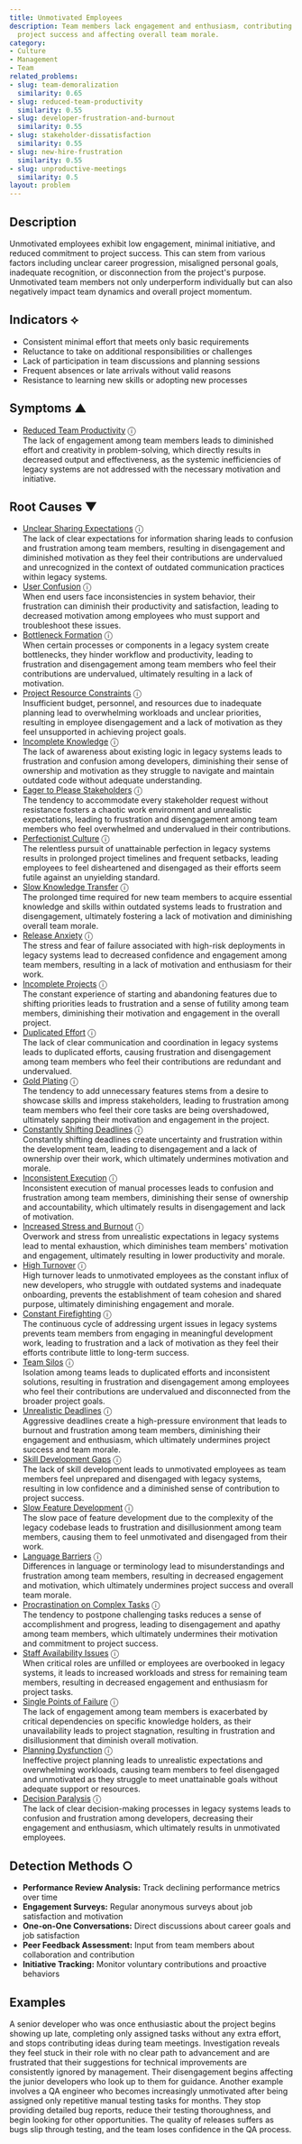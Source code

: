```yaml
---
title: Unmotivated Employees
description: Team members lack engagement and enthusiasm, contributing minimally to
  project success and affecting overall team morale.
category:
- Culture
- Management
- Team
related_problems:
- slug: team-demoralization
  similarity: 0.65
- slug: reduced-team-productivity
  similarity: 0.55
- slug: developer-frustration-and-burnout
  similarity: 0.55
- slug: stakeholder-dissatisfaction
  similarity: 0.55
- slug: new-hire-frustration
  similarity: 0.55
- slug: unproductive-meetings
  similarity: 0.5
layout: problem
---
```


## Description

Unmotivated employees exhibit low engagement, minimal initiative, and reduced commitment to project success. This can stem from various factors including unclear career progression, misaligned personal goals, inadequate recognition, or disconnection from the project's purpose. Unmotivated team members not only underperform individually but can also negatively impact team dynamics and overall project momentum.

## Indicators ⟡

- Consistent minimal effort that meets only basic requirements
- Reluctance to take on additional responsibilities or challenges
- Lack of participation in team discussions and planning sessions
- Frequent absences or late arrivals without valid reasons
- Resistance to learning new skills or adopting new processes

## Symptoms ▲
- [Reduced Team Productivity](reduced-team-productivity.md) <span class="info-tooltip" title="Confidence: 0.431, Strength: 0.771">ⓘ</span>
<br/>  The lack of engagement among team members leads to diminished effort and creativity in problem-solving, which directly results in decreased output and effectiveness, as the systemic inefficiencies of legacy systems are not addressed with the necessary motivation and initiative.

## Root Causes ▼
- [Unclear Sharing Expectations](unclear-sharing-expectations.md) <span class="info-tooltip" title="Confidence: 0.612, Strength: 0.903">ⓘ</span>
<br/>  The lack of clear expectations for information sharing leads to confusion and frustration among team members, resulting in disengagement and diminished motivation as they feel their contributions are undervalued and unrecognized in the context of outdated communication practices within legacy systems.
- [User Confusion](user-confusion.md) <span class="info-tooltip" title="Confidence: 0.590, Strength: 0.899">ⓘ</span>
<br/>  When end users face inconsistencies in system behavior, their frustration can diminish their productivity and satisfaction, leading to decreased motivation among employees who must support and troubleshoot these issues.
- [Bottleneck Formation](bottleneck-formation.md) <span class="info-tooltip" title="Confidence: 0.576, Strength: 0.855">ⓘ</span>
<br/>  When certain processes or components in a legacy system create bottlenecks, they hinder workflow and productivity, leading to frustration and disengagement among team members who feel their contributions are undervalued, ultimately resulting in a lack of motivation.
- [Project Resource Constraints](project-resource-constraints.md) <span class="info-tooltip" title="Confidence: 0.547, Strength: 0.841">ⓘ</span>
<br/>  Insufficient budget, personnel, and resources due to inadequate planning lead to overwhelming workloads and unclear priorities, resulting in employee disengagement and a lack of motivation as they feel unsupported in achieving project goals.
- [Incomplete Knowledge](incomplete-knowledge.md) <span class="info-tooltip" title="Confidence: 0.541, Strength: 0.890">ⓘ</span>
<br/>  The lack of awareness about existing logic in legacy systems leads to frustration and confusion among developers, diminishing their sense of ownership and motivation as they struggle to navigate and maintain outdated code without adequate understanding.
- [Eager to Please Stakeholders](eager-to-please-stakeholders.md) <span class="info-tooltip" title="Confidence: 0.525, Strength: 0.846">ⓘ</span>
<br/>  The tendency to accommodate every stakeholder request without resistance fosters a chaotic work environment and unrealistic expectations, leading to frustration and disengagement among team members who feel overwhelmed and undervalued in their contributions.
- [Perfectionist Culture](perfectionist-culture.md) <span class="info-tooltip" title="Confidence: 0.498, Strength: 0.845">ⓘ</span>
<br/>  The relentless pursuit of unattainable perfection in legacy systems results in prolonged project timelines and frequent setbacks, leading employees to feel disheartened and disengaged as their efforts seem futile against an unyielding standard.
- [Slow Knowledge Transfer](slow-knowledge-transfer.md) <span class="info-tooltip" title="Confidence: 0.497, Strength: 0.833">ⓘ</span>
<br/>  The prolonged time required for new team members to acquire essential knowledge and skills within outdated systems leads to frustration and disengagement, ultimately fostering a lack of motivation and diminishing overall team morale.
- [Release Anxiety](release-anxiety.md) <span class="info-tooltip" title="Confidence: 0.492, Strength: 0.796">ⓘ</span>
<br/>  The stress and fear of failure associated with high-risk deployments in legacy systems lead to decreased confidence and engagement among team members, resulting in a lack of motivation and enthusiasm for their work.
- [Incomplete Projects](incomplete-projects.md) <span class="info-tooltip" title="Confidence: 0.469, Strength: 0.914">ⓘ</span>
<br/>  The constant experience of starting and abandoning features due to shifting priorities leads to frustration and a sense of futility among team members, diminishing their motivation and engagement in the overall project.
- [Duplicated Effort](duplicated-effort.md) <span class="info-tooltip" title="Confidence: 0.462, Strength: 0.855">ⓘ</span>
<br/>  The lack of clear communication and coordination in legacy systems leads to duplicated efforts, causing frustration and disengagement among team members who feel their contributions are redundant and undervalued.
- [Gold Plating](gold-plating.md) <span class="info-tooltip" title="Confidence: 0.448, Strength: 0.732">ⓘ</span>
<br/>  The tendency to add unnecessary features stems from a desire to showcase skills and impress stakeholders, leading to frustration among team members who feel their core tasks are being overshadowed, ultimately sapping their motivation and engagement in the project.
- [Constantly Shifting Deadlines](constantly-shifting-deadlines.md) <span class="info-tooltip" title="Confidence: 0.423, Strength: 0.895">ⓘ</span>
<br/>  Constantly shifting deadlines create uncertainty and frustration within the development team, leading to disengagement and a lack of ownership over their work, which ultimately undermines motivation and morale.
- [Inconsistent Execution](inconsistent-execution.md) <span class="info-tooltip" title="Confidence: 0.418, Strength: 0.691">ⓘ</span>
<br/>  Inconsistent execution of manual processes leads to confusion and frustration among team members, diminishing their sense of ownership and accountability, which ultimately results in disengagement and lack of motivation.
- [Increased Stress and Burnout](increased-stress-and-burnout.md) <span class="info-tooltip" title="Confidence: 0.407, Strength: 0.798">ⓘ</span>
<br/>  Overwork and stress from unrealistic expectations in legacy systems lead to mental exhaustion, which diminishes team members' motivation and engagement, ultimately resulting in lower productivity and morale.
- [High Turnover](high-turnover.md) <span class="info-tooltip" title="Confidence: 0.406, Strength: 0.675">ⓘ</span>
<br/>  High turnover leads to unmotivated employees as the constant influx of new developers, who struggle with outdated systems and inadequate onboarding, prevents the establishment of team cohesion and shared purpose, ultimately diminishing engagement and morale.
- [Constant Firefighting](constant-firefighting.md) <span class="info-tooltip" title="Confidence: 0.404, Strength: 0.674">ⓘ</span>
<br/>  The continuous cycle of addressing urgent issues in legacy systems prevents team members from engaging in meaningful development work, leading to frustration and a lack of motivation as they feel their efforts contribute little to long-term success.
- [Team Silos](team-silos.md) <span class="info-tooltip" title="Confidence: 0.404, Strength: 0.739">ⓘ</span>
<br/>  Isolation among teams leads to duplicated efforts and inconsistent solutions, resulting in frustration and disengagement among employees who feel their contributions are undervalued and disconnected from the broader project goals.
- [Unrealistic Deadlines](unrealistic-deadlines.md) <span class="info-tooltip" title="Confidence: 0.403, Strength: 0.834">ⓘ</span>
<br/>  Aggressive deadlines create a high-pressure environment that leads to burnout and frustration among team members, diminishing their engagement and enthusiasm, which ultimately undermines project success and team morale.
- [Skill Development Gaps](skill-development-gaps.md) <span class="info-tooltip" title="Confidence: 0.401, Strength: 0.780">ⓘ</span>
<br/>  The lack of skill development leads to unmotivated employees as team members feel unprepared and disengaged with legacy systems, resulting in low confidence and a diminished sense of contribution to project success.
- [Slow Feature Development](slow-feature-development.md) <span class="info-tooltip" title="Confidence: 0.389, Strength: 0.667">ⓘ</span>
<br/>  The slow pace of feature development due to the complexity of the legacy codebase leads to frustration and disillusionment among team members, causing them to feel unmotivated and disengaged from their work.
- [Language Barriers](language-barriers.md) <span class="info-tooltip" title="Confidence: 0.372, Strength: 0.691">ⓘ</span>
<br/>  Differences in language or terminology lead to misunderstandings and frustration among team members, resulting in decreased engagement and motivation, which ultimately undermines project success and overall team morale.
- [Procrastination on Complex Tasks](procrastination-on-complex-tasks.md) <span class="info-tooltip" title="Confidence: 0.370, Strength: 0.605">ⓘ</span>
<br/>  The tendency to postpone challenging tasks reduces a sense of accomplishment and progress, leading to disengagement and apathy among team members, which ultimately undermines their motivation and commitment to project success.
- [Staff Availability Issues](staff-availability-issues.md) <span class="info-tooltip" title="Confidence: 0.367, Strength: 0.755">ⓘ</span>
<br/>  When critical roles are unfilled or employees are overbooked in legacy systems, it leads to increased workloads and stress for remaining team members, resulting in decreased engagement and enthusiasm for project tasks.
- [Single Points of Failure](single-points-of-failure.md) <span class="info-tooltip" title="Confidence: 0.359, Strength: 0.780">ⓘ</span>
<br/>  The lack of engagement among team members is exacerbated by critical dependencies on specific knowledge holders, as their unavailability leads to project stagnation, resulting in frustration and disillusionment that diminish overall motivation.
- [Planning Dysfunction](planning-dysfunction.md) <span class="info-tooltip" title="Confidence: 0.305, Strength: 0.719">ⓘ</span>
<br/>  Ineffective project planning leads to unrealistic expectations and overwhelming workloads, causing team members to feel disengaged and unmotivated as they struggle to meet unattainable goals without adequate support or resources.
- [Decision Paralysis](decision-paralysis.md) <span class="info-tooltip" title="Confidence: 0.302, Strength: 0.892">ⓘ</span>
<br/>  The lack of clear decision-making processes in legacy systems leads to confusion and frustration among developers, decreasing their engagement and enthusiasm, which ultimately results in unmotivated employees.

## Detection Methods ○

- **Performance Review Analysis:** Track declining performance metrics over time
- **Engagement Surveys:** Regular anonymous surveys about job satisfaction and motivation
- **One-on-One Conversations:** Direct discussions about career goals and job satisfaction
- **Peer Feedback Assessment:** Input from team members about collaboration and contribution
- **Initiative Tracking:** Monitor voluntary contributions and proactive behaviors

## Examples

A senior developer who was once enthusiastic about the project begins showing up late, completing only assigned tasks without any extra effort, and stops contributing ideas during team meetings. Investigation reveals they feel stuck in their role with no clear path to advancement and are frustrated that their suggestions for technical improvements are consistently ignored by management. Their disengagement begins affecting the junior developers who look up to them for guidance. Another example involves a QA engineer who becomes increasingly unmotivated after being assigned only repetitive manual testing tasks for months. They stop providing detailed bug reports, reduce their testing thoroughness, and begin looking for other opportunities. The quality of releases suffers as bugs slip through testing, and the team loses confidence in the QA process.
